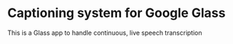 # Captioning system for Google Glass
This is a Glass app to handle continuous, live speech transcription


